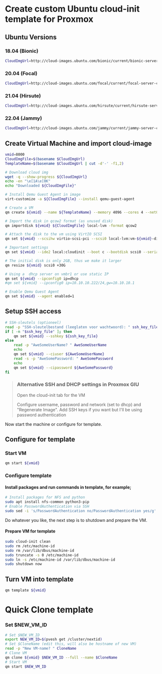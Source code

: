 # Create custom Ubuntu cloud-init template for Proxmox

## Ubuntu Versions

### 18.04 (Bionic)
```sh
CloudImgUrl=http://cloud-images.ubuntu.com/bionic/current/bionic-server-cloudimg-amd64.img
```

### 20.04 (Focal)
```sh
CloudImgUrl=http://cloud-images.ubuntu.com/focal/current/focal-server-cloudimg-amd64.img
```

### 21.04 (Hirsute)
```sh
CloudImgUrl=http://cloud-images.ubuntu.com/hirsute/current/hirsute-server-cloudimg-amd64.img
```

### 22.04 (Jammy)
```sh
CloudImgUrl=http://cloud-images.ubuntu.com/jammy/current/jammy-server-cloudimg-amd64.img
```

## Create Virtual Machine and import cloud-image

```sh
vmid=8000
CloudImgFile=$(basename $CloudImgUrl)
TemplateName=$(basename $CloudImgUrl | cut -d'-' -f1,2)

# Download cloud img 
wget -q --show-progress ${CloudImgUrl}
echo -en "\e[1A\e[0K"
echo "Downloaded ${CloudImgFile}"

# Install Qemu Guest Agent in image
virt-customize -a ${CloudImgFile} --install qemu-guest-agent

# Create a VM
qm create ${vmid} --name ${TemplateName} --memory 4096 --cores 4 --net0 virtio,bridge=vmbr0

# Import the disk in qcow2 format (as unused disk) 
qm importdisk ${vmid} ${CloudImgFile} local-lvm -format qcow2

# Attach the disk to the vm using VirtIO SCSI
qm set ${vmid} --scsihw virtio-scsi-pci --scsi0 local-lvm:vm-${vmid}-disk-0

# Important settings
qm set ${vmid} --ide2 local:cloudinit --boot c --bootdisk scsi0 --serial0 socket --vga serial0

# The initial disk is only 2GB, thus we make it larger
qm resize ${vmid} scsi0 +30G

# Using a  dhcp server on vmbr1 or use static IP
qm set ${vmid} --ipconfig0 ip=dhcp
#qm set ${vmid} --ipconfig0 ip=10.10.10.222/24,gw=10.10.10.1

# Enable Qemu Guest Agent
qm set ${vmid} --agent enabled=1
```

## Setup SSH access

```sh
# SSH-sleutels (optioneel)
read -p "SSH-sleutelbestand (leeglaten voor wachtwoord): " ssh_key_file
if [ -n "$ssh_key_file" ]; then
    qm set ${vmid} --sshkey ${ssh_key_file}
else
    read -p "AweSomeUserName? " AweSomeUserName
    echo
    qm set ${vmid} --ciuser ${AweSomeUserName}
    read -s -p "AweSomePassword: " AweSomePassword
    echo
    qm set ${vmid} --cipassword ${AweSomePassword}
fi
```

> ### Alternative SSH and DHCP settings in Proxmox GIU
> 
> Open the cloud-init tab for the VM
>
> Configure username, password and network (set to dhcp) and "Regenerate Image". Add SSH keys if you want but I'll be using password authentication

Now start the machine or configure for template.

## Configure for template  

### Start VM

```sh
qm start ${vmid}
```

### Configure template

#### Install packages and run commands in template, for example;

```sh
# Install packages for NFS and python
sudo apt install nfs-common python3-pip 
# Enable PasswordAuthentication via SSH
sudo sed -i 's/PasswordAuthentication no/PasswordAuthentication yes/g' /etc/ssh/sshd_config
```

Do whatever you like, the next step is to shutdown and prepare the VM. 

#### Prepare VM for template

```sh
sudo cloud-init clean
sudo rm /etc/machine-id
sudo rm /var/lib/dbus/machine-id
sudo truncate -s 0 /etc/machine-id
sudo ln -s /etc/machine-id /var/lib/dbus/machine-id
sudo shutdown now
```

## Turn VM into template

```sh
qm template ${vmid}
```

# Quick Clone template

### Set $NEW_VM_ID

```sh
# Set $NEW_VM_ID
export NEW_VM_ID=$(pvesh get /cluster/nextid)
# Set $CloneName (edit this, will also be hostname of new VM)
read -p "New VM-name? " CloneName
# Clone VM
qm clone ${vmid} $NEW_VM_ID --full --name $CloneName
# Start VM
qm start $NEW_VM_ID
```
